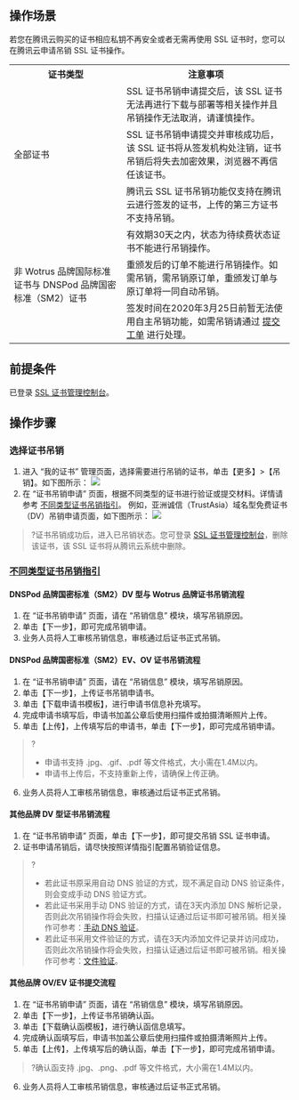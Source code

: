 ## 操作场景
若您在腾讯云购买的证书相应私钥不再安全或者无需再使用 SSL 证书时，您可以在腾讯云申请吊销 SSL 证书操作。
<table>
<tr>
<th>证书类型</th>
<th>注意事项</th>
</tr>
<tr>
<td rowspan="3">全部证书</td>
<td>SSL 证书吊销申请提交后，该 SSL 证书无法再进行下载与部署等相关操作并且吊销操作无法取消，请谨慎操作。</td>
</tr>
<tr><td>SSL 证书吊销申请提交并审核成功后，该 SSL 证书将从签发机构处注销，证书吊销后将失去加密效果，浏览器不再信任该证书。</td></tr>
</tr>
<tr><td>腾讯云 SSL 证书吊销功能仅支持在腾讯云进行签发的证书，上传的第三方证书不支持吊销。</td></tr>
<tr><td rowspan="3">非 Wotrus 品牌国际标准证书与 DNSPod 品牌国密标准（SM2）证书</td><td>有效期30天之内，状态为待续费状态证书不能进行吊销操作。</td></tr>
<tr><td>重颁发后的订单不能进行吊销操作。如需吊销，需吊销原订单，重颁发订单与原订单将一同自动吊销。</td></tr>
<tr><td>签发时间在2020年3月25日前暂无法使用自主吊销功能，如需吊销请通过 <a href="https://console.cloud.tencent.com/workorder/category">提交工单</a> 进行处理。</td></tr>
</table>

## 前提条件
已登录 [SSL 证书管理控制台](https://console.cloud.tencent.com/ssl)。

## 操作步骤
### 选择证书吊销
1. 进入 “我的证书” 管理页面，选择需要进行吊销的证书，单击【更多】>【吊销】。如下图所示：
![](https://main.qcloudimg.com/raw/ad626d36e72cfa9834765ce63b9480b6.png)
2. 在 “证书吊销申请” 页面，根据不同类型的证书进行验证或提交材料。详情请参考 [不同类型证书吊销指引](#certificate)。
  例如，亚洲诚信（TrustAsia）域名型免费证书（DV）吊销申请页面，如下图所示：
![](https://main.qcloudimg.com/raw/1f97c435d98c2d14b01764d5b4a8a8e7.png)

>?证书吊销成功后，进入已吊销状态。您可登录 [SSL 证书管理控制台](https://console.cloud.tencent.com/ssl)，删除该证书，该 SSL 证书将从腾讯云系统中删除。


### [不同类型证书吊销指引](id:certificate)
#### DNSPod 品牌国密标准（SM2）DV 型与 Wotrus 品牌证书吊销流程
1. 在 “证书吊销申请” 页面，请在 “吊销信息” 模块，填写吊销原因。
2. 单击【下一步】，即可完成吊销申请。
3. 业务人员将人工审核吊销信息，审核通过后证书正式吊销。

#### DNSPod 品牌国密标准（SM2）EV、OV 证书吊销流程
1. 在 “证书吊销申请” 页面，请在 “吊销信息” 模块，填写吊销原因。
2. 单击【下一步】，上传证书吊销申请书。
3. 单击【下载申请书模板】，进行申请书信息补充填写。
4. 完成申请书填写后，申请书加盖公章后使用扫描件或拍摄清晰照片上传。
5. 单击【上传】，上传填写后的申请书，单击【下一步】，即可完成吊销申请。
>?
>- 申请书支持 .jpg、.gif、.pdf 等文件格式，大小需在1.4M以内。
>- 申请书上传后，不支持重新上传，请确保上传正确。
6. 业务人员将人工审核吊销信息，审核通过后证书正式吊销。


#### 其他品牌 DV 型证书吊销流程
1. 在 “证书吊销申请” 页面，单击【下一步】，即可提交吊销 SSL 证书申请。
2. 证书申请吊销后，请尽快按照详情指引配置吊销验证信息。
>?
>- 若此证书原采用自动 DNS 验证的方式，现不满足自动 DNS 验证条件，则会变成手动 DNS 验证方式。
>- 若此证书采用手动 DNS 验证的方式，请在3天内添加 DNS 解析记录，否则此次吊销操作将会失败，扫描认证通过后证书即可被吊销。相关操作可参考：[手动 DNS 验证](https://cloud.tencent.com/document/product/400/4142#ManualVerification)。
>- 若此证书采用文件验证的方式，请在3天内添加文件记录并访问成功，否则此次吊销操作将会失败，扫描认证通过后证书即可被吊销。相关操作可参考：[文件验证](https://cloud.tencent.com/document/product/400/4142#FileVerification)。

#### 其他品牌 OV/EV 证书提交流程
1. 在 “证书吊销申请” 页面，请在 “吊销信息” 模块，填写吊销原因。
2. 单击【下一步】，上传证书吊销确认函。
3. 单击【下载确认函模板】，进行确认函信息填写。
4. 完成确认函填写后，申请书加盖公章后使用扫描件或拍摄清晰照片上传。
5. 单击【上传】，上传填写后的确认函，单击【下一步】，即可完成吊销申请。
>?确认函支持 .jpg、.png、.pdf 等文件格式，大小需在1.4M以内。
6. 业务人员将人工审核吊销信息，审核通过后证书正式吊销。
